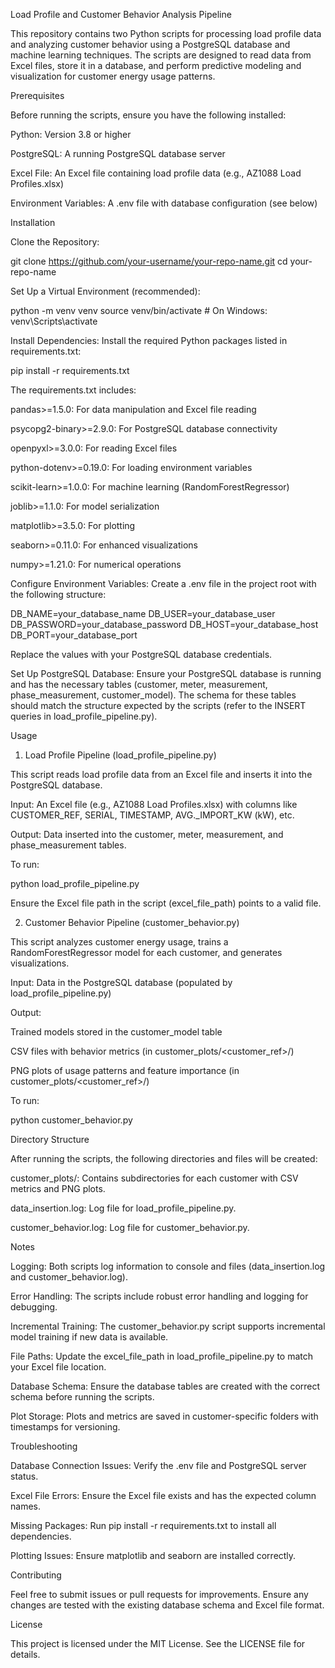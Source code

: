 Load Profile and Customer Behavior Analysis Pipeline

This repository contains two Python scripts for processing load profile data and analyzing customer behavior using a PostgreSQL database and machine learning techniques. The scripts are designed to read data from Excel files, store it in a database, and perform predictive modeling and visualization for customer energy usage patterns.

Prerequisites

Before running the scripts, ensure you have the following installed:





Python: Version 3.8 or higher



PostgreSQL: A running PostgreSQL database server



Excel File: An Excel file containing load profile data (e.g., AZ1088 Load Profiles.xlsx)



Environment Variables: A .env file with database configuration (see below)

Installation





Clone the Repository:

git clone https://github.com/your-username/your-repo-name.git
cd your-repo-name



Set Up a Virtual Environment (recommended):

python -m venv venv
source venv/bin/activate  # On Windows: venv\Scripts\activate



Install Dependencies: Install the required Python packages listed in requirements.txt:

pip install -r requirements.txt

The requirements.txt includes:





pandas>=1.5.0: For data manipulation and Excel file reading



psycopg2-binary>=2.9.0: For PostgreSQL database connectivity



openpyxl>=3.0.0: For reading Excel files



python-dotenv>=0.19.0: For loading environment variables



scikit-learn>=1.0.0: For machine learning (RandomForestRegressor)



joblib>=1.1.0: For model serialization



matplotlib>=3.5.0: For plotting



seaborn>=0.11.0: For enhanced visualizations



numpy>=1.21.0: For numerical operations



Configure Environment Variables: Create a .env file in the project root with the following structure:

DB_NAME=your_database_name
DB_USER=your_database_user
DB_PASSWORD=your_database_password
DB_HOST=your_database_host
DB_PORT=your_database_port

Replace the values with your PostgreSQL database credentials.



Set Up PostgreSQL Database: Ensure your PostgreSQL database is running and has the necessary tables (customer, meter, measurement, phase_measurement, customer_model). The schema for these tables should match the structure expected by the scripts (refer to the INSERT queries in load_profile_pipeline.py).

Usage

1. Load Profile Pipeline (load_profile_pipeline.py)

This script reads load profile data from an Excel file and inserts it into the PostgreSQL database.





Input: An Excel file (e.g., AZ1088 Load Profiles.xlsx) with columns like CUSTOMER_REF, SERIAL, TIMESTAMP, AVG._IMPORT_KW (kW), etc.



Output: Data inserted into the customer, meter, measurement, and phase_measurement tables.

To run:

python load_profile_pipeline.py

Ensure the Excel file path in the script (excel_file_path) points to a valid file.

2. Customer Behavior Pipeline (customer_behavior.py)

This script analyzes customer energy usage, trains a RandomForestRegressor model for each customer, and generates visualizations.





Input: Data in the PostgreSQL database (populated by load_profile_pipeline.py)



Output:





Trained models stored in the customer_model table



CSV files with behavior metrics (in customer_plots/<customer_ref>/)



PNG plots of usage patterns and feature importance (in customer_plots/<customer_ref>/)

To run:

python customer_behavior.py

Directory Structure

After running the scripts, the following directories and files will be created:





customer_plots/: Contains subdirectories for each customer with CSV metrics and PNG plots.



data_insertion.log: Log file for load_profile_pipeline.py.



customer_behavior.log: Log file for customer_behavior.py.

Notes





Logging: Both scripts log information to console and files (data_insertion.log and customer_behavior.log).



Error Handling: The scripts include robust error handling and logging for debugging.



Incremental Training: The customer_behavior.py script supports incremental model training if new data is available.



File Paths: Update the excel_file_path in load_profile_pipeline.py to match your Excel file location.



Database Schema: Ensure the database tables are created with the correct schema before running the scripts.



Plot Storage: Plots and metrics are saved in customer-specific folders with timestamps for versioning.

Troubleshooting





Database Connection Issues: Verify the .env file and PostgreSQL server status.



Excel File Errors: Ensure the Excel file exists and has the expected column names.



Missing Packages: Run pip install -r requirements.txt to install all dependencies.



Plotting Issues: Ensure matplotlib and seaborn are installed correctly.

Contributing

Feel free to submit issues or pull requests for improvements. Ensure any changes are tested with the existing database schema and Excel file format.

License

This project is licensed under the MIT License. See the LICENSE file for details.
